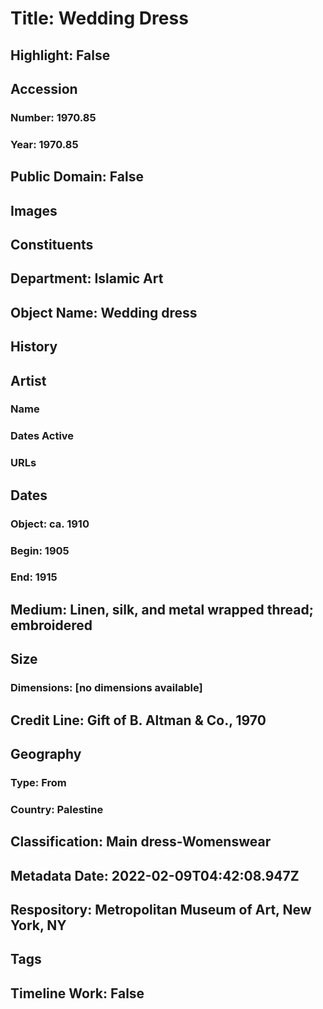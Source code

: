 # Title: Wedding Dress
## Highlight: False
## Accession
### Number: 1970.85
### Year: 1970.85
## Public Domain: False
## Images
## Constituents
## Department: Islamic Art
## Object Name: Wedding dress
## History
## Artist
### Name
### Dates Active
### URLs
## Dates
### Object: ca. 1910
### Begin: 1905
### End: 1915
## Medium: Linen, silk, and metal wrapped thread; embroidered
## Size
### Dimensions: [no dimensions available]
## Credit Line: Gift of B. Altman & Co., 1970
## Geography
### Type: From
### Country: Palestine
## Classification: Main dress-Womenswear
## Metadata Date: 2022-02-09T04:42:08.947Z
## Respository: Metropolitan Museum of Art, New York, NY
## Tags
## Timeline Work: False